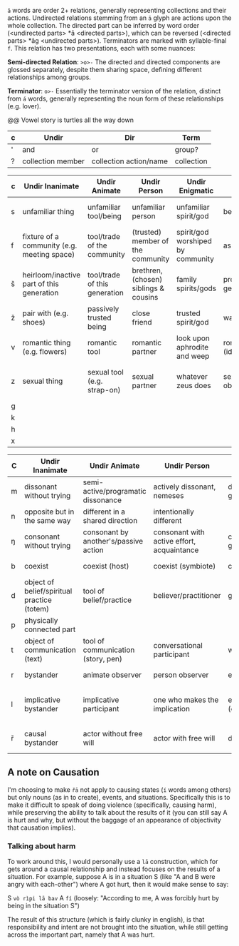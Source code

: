 `ā` words are order 2+ relations, generally representing collections and their actions. Undirected relations stemming from an `ā` glyph are actions upon the whole collection. The directed part can be inferred by word order (\<undirected parts\> \*ā \<directed parts\>), which can be reversed (\<directed parts\> \*āg \<undirected parts\>). Terminators are marked with syllable-final `f`. This relation has two presentations, each with some nuances:

**Semi-directed Relation**:
`>o>-` The directed and directed components are glossed separately, despite them sharing space, defining different relationships among groups.

**Terminator**:
`o>-` Essentially the terminator version of the relation, distinct from `á` words, generally representing the noun form of these relationships (e.g. lover).

@@ Vowel story is turtles all the way down

c | Undir | Dir | Term
-|-|-|-
' | and | or | group?
? | collection member | collection action/name | collection

c | Undir Inanimate | Undir Animate | Undir Person | Undir Enigmatic | Dir Inanimate | Dir Animate | Dir Person | Dir Enigmatic | Term
-|-|-|-|-|-|-|-|-|-
s | unfamiliar thing | unfamiliar tool/being | unfamiliar person | unfamiliar spirit/god | become familiar with | become familiar with | become familiar with | become familiar with | unfamiliar
f | fixture of a community (e.g. meeting space) | tool/trade of the community | (trusted) member of the community | spirit/god worshiped by community | aspiration? | ? | inductee | ? | community 
š | heirloom/inactive part of this generation | tool/trade of this generation | brethren, (chosen) siblings & cousins | family spirits/gods | product of a generation | enables these tools/trades | produce next generation (children) | result in these gods/spirits/practices | (chosen) family member
ž | pair with (e.g. shoes) | passively trusted being | close friend | trusted spirit/god | want to trust | want to trust | squish/want to trust | want to trust | trusted
v | romantic thing (e.g. flowers) | romantic tool | romantic partner | look upon aphrodite and weep | romantically objectify (idealize)/romanticize | likes | romantic result (shared home) | take this one up with aphrodite | romantic partner/relationship 
z | sexual thing | sexual tool (e.g. strap-on) | sexual partner | whatever zeus does | sexually objectify/sexualize | sexually desires | sexual result (pregananant, bio children) | listen if you fuck a goose i'm not responsible for what happens next | sexual partner/relationship
g | 
k | 
h | 
x | 

C | Undir Inanimate | Undir Animate | Undir Person | Undir Enigmatic | Directed | Term
-|-|-|-|-|-|-
m | dissonant without trying | semi-active/programatic dissonance | actively dissonant, nemeses | dissonant/antithetical god/spirit | | chaos/dissonant
n | opposite but in the same way | different in a shared direction | intentionally different | | |  opposite
ŋ | consonant without trying | consonant by another's/passive action | consonant with active effort, acquaintance | consonant/patron god/spirit | idealize consonance | pastel/consonant
b | coexist | coexist (host) | coexist (symbiote) | coexist (possession) | become | that which coexists
d | object of belief/spiritual practice (totem) | tool of belief/practice | believer/practitioner | god/spirit worshiper? | that which is worshiped | belief
p | physically connected part | | | | sum of the parts | component
t | object of communication (text) | tool of communication (story, pen) | conversational participant | what was discussed | conversation
r | bystander | animate observer | person observer | enigmatic observer | that which is perceived | that which can be perceived
l | implicative bystander | implicative participant | one who makes the implication | enigmatic implicator (dream logic) | that which is implied | that which is formed of implication (reason) 
ř | causal bystander | actor without free will | actor with free will | divine intervention | that which is caused | that which is causal from other things

## A note on Causation
I'm choosing to make `řā` not apply to causing states (`í` words among others) but only nouns (as in to create), events, and situations. Specifically this is to make it difficult to speak of doing violence (specifically, causing harm), while preserving the ability to talk about the results of it (you can still say A is hurt and why, but without the baggage of an appearance of objectivity that causation implies).

### Talking about harm
To work around this, I would personally use a `lā` construction, which for gets around a causal relationship and instead focuses on the results of a situation. For example, suppose A is in a situation S (like "A and B were angry with each-other") where A got hurt, then it would make sense to say:

S `vò rìpi lā bav` A `fí`
(loosely: "According to me, A was forcibly hurt by being in the situation S")

The result of this structure (which is fairly clunky in english), is that responsibility and intent are not brought into the situation, while still getting across the important part, namely that A was hurt.